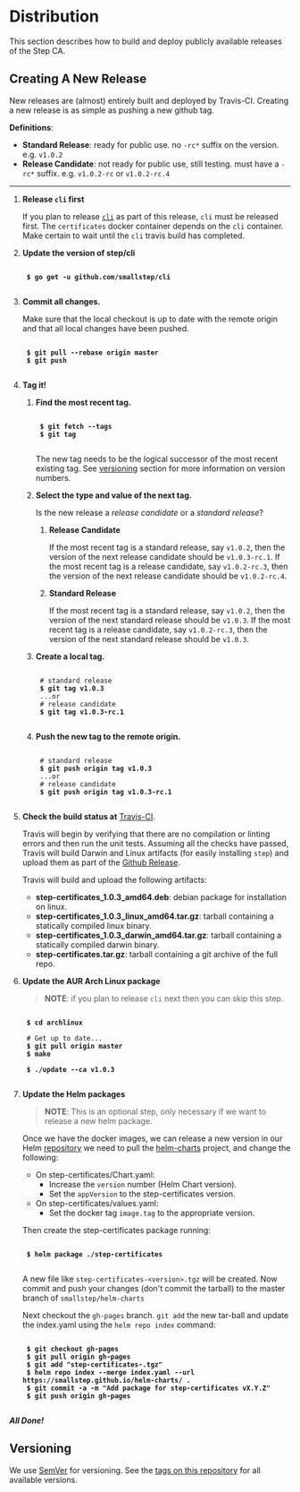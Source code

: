 # Distribution

This section describes how to build and deploy publicly available releases of
the Step CA.

## Creating A New Release

New releases are (almost) entirely built and deployed by Travis-CI. Creating a new
release is as simple as pushing a new github tag.

**Definitions**:

* **Standard Release**: ready for public use. no `-rc*` suffix on the version.
e.g. `v1.0.2`
* **Release Candidate**: not ready for public use, still testing. must have a
`-rc*` suffix. e.g. `v1.0.2-rc` or `v1.0.2-rc.4`

---
1. **Release `cli` first**

    If you plan to release [`cli`](https://github.com/smallstep/cli) as part of
    this release, `cli` must be released first. The `certificates` docker container
    depends on the `cli` container. Make certain to wait until the `cli` travis
    build has completed.

2. **Update the version of step/cli**

    <pre><code>
    <b>$ go get -u github.com/smallstep/cli</b>
    </code></pre>

3. **Commit all changes.**

    Make sure that the local checkout is up to date with the remote origin and
    that all local changes have been pushed.

    <pre><code>
    <b>$ git pull --rebase origin master</b>
    <b>$ git push</b>
    </code></pre>

4. **Tag it!**

    1. **Find the most recent tag.**

        <pre><code>
        <b>$ git fetch --tags</b>
        <b>$ git tag</b>
        </code></pre>

        The new tag needs to be the logical successor of the most recent existing tag.
        See [versioning](#versioning) section for more information on version numbers.

    2. **Select the type and value of the next tag.**

        Is the new release a *release candidate* or a *standard release*?

        1. **Release Candidate**

            If the most recent tag is a standard release, say `v1.0.2`, then the version
            of the next release candidate should be `v1.0.3-rc.1`. If the most recent tag
            is a release candidate, say `v1.0.2-rc.3`, then the version of the next
            release candidate should be `v1.0.2-rc.4`.

        2. **Standard Release**

            If the most recent tag is a standard release, say `v1.0.2`, then the version
            of the next standard release should be `v1.0.3`. If the most recent tag
            is a release candidate, say `v1.0.2-rc.3`, then the version of the next
            standard release should be `v1.0.3`.


    3. **Create a local tag.**

        <pre><code>
        # standard release
        <b>$ git tag v1.0.3</b>
        ...or
        # release candidate
        <b>$ git tag v1.0.3-rc.1</b>
        </code></pre>

    4. **Push the new tag to the remote origin.**

        <pre><code>
        # standard release
        <b>$ git push origin tag v1.0.3</b>
        ...or
        # release candidate
        <b>$ git push origin tag v1.0.3-rc.1</b>
        </code></pre>

5. **Check the build status at**
[Travis-CI](https://travis-ci.com/smallstep/certificates/builds/).

    Travis will begin by verifying that there are no compilation or linting errors
    and then run the unit tests. Assuming all the checks have passed, Travis will
    build Darwin and Linux artifacts (for easily installing `step`) and upload them
    as part of the [Github Release](https://github.com/smallstep/certificates/releases).

    Travis will build and upload the following artifacts:

    * **step-certificates_1.0.3_amd64.deb**: debian package for installation on linux.
    * **step-certificates_1.0.3_linux_amd64.tar.gz**: tarball containing a statically compiled linux binary.
    * **step-certificates_1.0.3_darwin_amd64.tar.gz**: tarball containing a statically compiled darwin binary.
    * **step-certificates.tar.gz**: tarball containing a git archive of the full repo.

6. **Update the AUR Arch Linux package**

    > **NOTE**: if you plan to release `cli` next then you can skip this step.

    <pre><code>
    <b>$ cd archlinux</b>

    # Get up to date...
    <b>$ git pull origin master</b>
    <b>$ make</b>

    <b>$ ./update --ca v1.0.3</b>
    </code></pre>

7. **Update the Helm packages**

    > **NOTE**: This is an optional step, only necessary if we want to release a
    > new helm package.

    Once we have the docker images, we can release a new version in our Helm
    [repository](https://smallstep.github.io/helm-charts/) we need to pull the
    [helm-charts](https://github.com/smallstep/helm-charts) project, and change the
    following:

    * On step-certificates/Chart.yaml:
      * Increase the `version` number (Helm Chart version).
      * Set the `appVersion` to the step-certificates version.
    * On step-certificates/values.yaml:
      * Set the docker tag `image.tag` to the appropriate version.

    Then create the step-certificates package running:

    <pre><code>
    <b>$ helm package ./step-certificates</b>
    </code></pre>

    A new file like `step-certificates-<version>.tgz` will be created.
    Now commit and push your changes (don't commit the tarball) to the master
    branch of `smallstep/helm-charts`

    Next checkout the `gh-pages` branch. `git add` the new tar-ball and update
    the index.yaml using the `helm repo index` command:

    <pre><code>
    <b>$ git checkout gh-pages</b>
    <b>$ git pull origin gh-pages</b>
    <b>$ git add "step-certificates-<version>.tgz"</b>
    <b>$ helm repo index --merge index.yaml --url https://smallstep.github.io/helm-charts/ .</b>
    <b>$ git commit -a -m "Add package for step-certificates vX.Y.Z"</b>
    <b>$ git push origin gh-pages</b>
    </code></pre>

***All Done!***

## Versioning

We use [SemVer](http://semver.org/) for versioning. See the
[tags on this repository](https://github.com/smallstep/certificates) for all
available versions.

